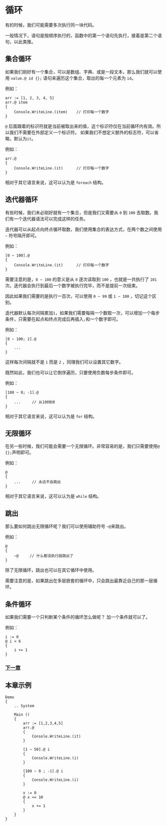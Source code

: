# 循环
有的时候，我们可能需要多次执行同一块代码。

一般情况下，语句是按顺序执行的，函数中的第一个语句先执行，接着是第二个语句，以此类推。
## 集合循环
如果我们刚好有一个集合，可以是数组、字典、或是一段文本，那么我们就可以使用 `value.@ id {};` 语句来遍历这个集合，取出的每一个元素为 `id`。

例如：
```
arr := [1, 2, 3, 4, 5]
arr.@ item
{
    Console.WriteLine.(item)    // 打印每一个数字
}
```
`@` 后面跟着的标识符就是当前被取出来的值，这个标识符仅在当前循环内有效。所以我们不需要在外部定义一个标识符。
如果我们不想定义额外的标志符，可以省略，默认为`it`。

例如：
```
arr.@
{
    Console.WriteLine.(it)      // 打印每一个数字
}
```

相对于其它语言来说，这可以认为是 `foreach` 结构。
## 迭代器循环
有些时候，我们未必刚好就有一个集合，但是我们又需要从 `0` 到 `100` 去取数。我们有一个迭代器语法可以完成这样的任务。

迭代器可以从起点向终点循环取数，我们使用集合的表达方式，在两个数之间使用 `~` 符号隔开即可。

例如：
```
[0 ~ 100].@
{
    Console.WriteLine.(it)      // 打印每一个数字
}
```
需要注意的是，`0 ~ 100` 的意义是从 `0` 逐次读取到 `100` ，也就是一共执行了 `101` 次。迭代器会执行到最后一个数字被执行完毕，而不是提前一次结束。

因此如果我们需要的是执行一百次，可以使用 `0 ~ 99` 或 `1 ~ 100` ，切记这个区别。

迭代器默认每次间隔累加`1`，如果我们需要每隔一个数取一次，可以增加一个每步条件，只需要在起点和终点完成后再插入`;`和一个数字即可。

例如：
```
[0 ~ 100; 2].@ 
{
    ...
}
```
这样每次间隔就不是 `1` 而是 `2` ，同理我们可以设置其它数字。

既然如此，我们也可以让它倒序遍历，只要使用负数每步条件即可。

例如：
```
[100 ~ 0; -1].@ 
{
    ...     // 从100到0
}
```

相对于其它语言来说，这可以认为是 `for` 结构。
## 无限循环
在另一些时候，我们可能会需要一个无限循环。非常容易的是，我们只需要使用`@ {};`声明即可。

例如：
```
@
{
    ...     // 永远不会跳出
}
```
相对于其它语言来说，这可以认为是 `while` 结构。
## 跳出
那么要如何跳出无限循环呢？我们可以使用辅助符号 `~@`来跳出。

例如：
```
@
{
    ~@     // 什么都没执行就跳出了
}
```
除了无限循环，跳出也可以在其它循环中使用。

需要注意的是，如果跳出在多层嵌套的循环中，只会跳出最靠近自己的那一层循环。
## 条件循环
如果我们需要一个只判断某个条件的循环怎么做呢？
加一个条件就可以了。

例如：
```
i := 0
@ i < 6 
{
    i += 1
}
```

### [下一章](函数类型.md)

## 本章示例
```
Demo
{
    .. System

    Main ()
    {
        arr := [1,2,3,4,5]
        arr.@ 
        {
            Console.WriteLine.(it)
        }

        [1 ~ 50].@ i
        {
            Console.WriteLine.(i)
        }

        [100 ~ 0 ; -1].@ i
        {
            Console.WriteLine.(i)
        }

        x := 0
        @ x <= 10
        {
            x += 1
        }
    }
}
```
